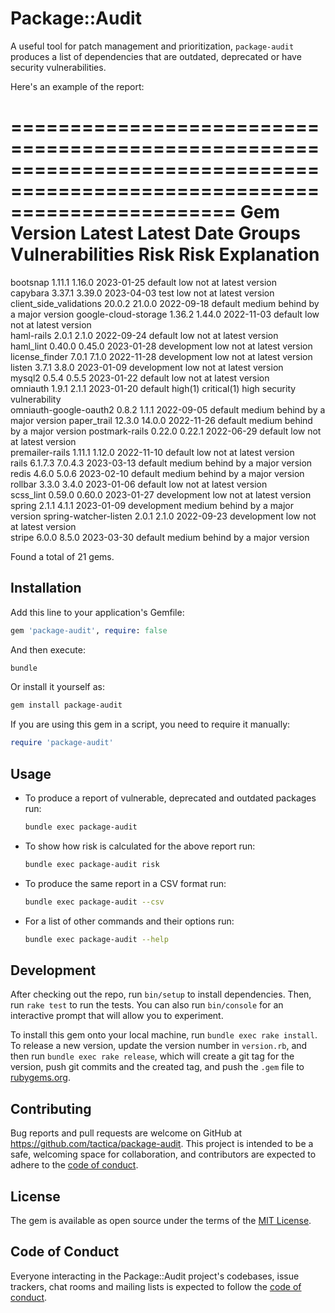 # Package::Audit

A useful tool for patch management and prioritization, `package-audit` produces a list of dependencies that are outdated, deprecated or have security vulnerabilities.

Here's an example of the report:

===========================================================================================================================
Gem                      Version  Latest   Latest Date  Groups       Vulnerabilities      Risk    Risk Explanation         
===========================================================================================================================
bootsnap                 1.11.1   1.16.0   2023-01-25   default                           low     not at latest version    
capybara                 3.37.1   3.39.0   2023-04-03   test                              low     not at latest version    
client_side_validations  20.0.2   21.0.0   2022-09-18   default                           medium  behind by a major version
google-cloud-storage     1.36.2   1.44.0   2022-11-03   default                           low     not at latest version    
haml-rails               2.0.1    2.1.0    2022-09-24   default                           low     not at latest version    
haml_lint                0.40.0   0.45.0   2023-01-28   development                       low     not at latest version    
license_finder           7.0.1    7.1.0    2022-11-28   development                       low     not at latest version    
listen                   3.7.1    3.8.0    2023-01-09   development                       low     not at latest version    
mysql2                   0.5.4    0.5.5    2023-01-22   default                           low     not at latest version    
omniauth                 1.9.1    2.1.1    2023-01-20   default      high(1) critical(1)  high    security vulnerability   
omniauth-google-oauth2   0.8.2    1.1.1    2022-09-05   default                           medium  behind by a major version
paper_trail              12.3.0   14.0.0   2022-11-26   default                           medium  behind by a major version
postmark-rails           0.22.0   0.22.1   2022-06-29   default                           low     not at latest version    
premailer-rails          1.11.1   1.12.0   2022-11-10   default                           low     not at latest version    
rails                    6.1.7.3  7.0.4.3  2023-03-13   default                           medium  behind by a major version
redis                    4.6.0    5.0.6    2023-02-10   default                           medium  behind by a major version
rollbar                  3.3.0    3.4.0    2023-01-06   default                           low     not at latest version    
scss_lint                0.59.0   0.60.0   2023-01-27   development                       low     not at latest version    
spring                   2.1.1    4.1.1    2023-01-09   development                       medium  behind by a major version
spring-watcher-listen    2.0.1    2.1.0    2022-09-23   development                       low     not at latest version    
stripe                   6.0.0    8.5.0    2023-03-30   default                           medium  behind by a major version

Found a total of 21 gems.

## Installation

Add this line to your application's Gemfile:

```ruby
gem 'package-audit', require: false
```

And then execute:

```bash
bundle
```

Or install it yourself as:

```bash
gem install package-audit
```

If you are using this gem in a script, you need to require it manually:

```ruby
require 'package-audit'
```

## Usage


* To produce a report of vulnerable, deprecated and outdated packages run:

    ```bash
    bundle exec package-audit
    ```

* To show how risk is calculated for the above report run:

    ```bash
    bundle exec package-audit risk
    ```

* To produce the same report in a CSV format run:

    ```bash
    bundle exec package-audit --csv
    ```

* For a list of other commands and their options run:

    ```bash
    bundle exec package-audit --help
    ```

## Development

After checking out the repo, run `bin/setup` to install dependencies. Then, run `rake test` to run the tests. You can also run `bin/console` for an interactive prompt that will allow you to experiment.

To install this gem onto your local machine, run `bundle exec rake install`. To release a new version, update the version number in `version.rb`, and then run `bundle exec rake release`, which will create a git tag for the version, push git commits and the created tag, and push the `.gem` file to [rubygems.org](https://rubygems.org).

## Contributing

Bug reports and pull requests are welcome on GitHub at https://github.com/tactica/package-audit. This project is intended to be a safe, welcoming space for collaboration, and contributors are expected to adhere to the [code of conduct](https://github.com/[USERNAME]/package-audit/blob/main/CODE_OF_CONDUCT.md).

## License

The gem is available as open source under the terms of the [MIT License](https://opensource.org/licenses/MIT).

## Code of Conduct

Everyone interacting in the Package::Audit project's codebases, issue trackers, chat rooms and mailing lists is expected to follow the [code of conduct](https://github.com/[USERNAME]/package-audit/blob/main/CODE_OF_CONDUCT.md).

